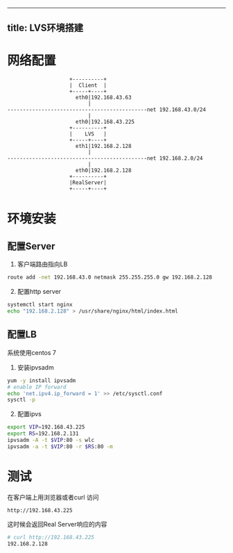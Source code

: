 
---
title: LVS环境搭建
---

# 网络配置
```            
                    +----------+
                    |  Client  |
                    +-----+----+
                      eth0|192.168.43.63
                          | 
---------------------------------------------net 192.168.43.0/24             
                          |
                      eth0|192.168.43.225
                    +----------+
                    |    LVS   |
                    +-----+----+
                      eth1|192.168.2.128
                          |
---------------------------------------------net 192.168.2.0/24
                          |
                      eth0|192.168.2.128
                    +----------+
                    |RealServer|
                    +-----+----+

```

# 环境安装

## 配置Server
1. 客户端路由指向LB
```bash
route add -net 192.168.43.0 netmask 255.255.255.0 gw 192.168.2.128
```

2. 配置http server
```bash
systemctl start nginx
echo "192.168.2.128" > /usr/share/nginx/html/index.html
```

## 配置LB
系统使用centos 7
1. 安装ipvsadm
```bash
yum -y install ipvsadm
# enable IP forward
echo 'net.ipv4.ip_forward = 1' >> /etc/sysctl.conf
sysctl -p
```

2. 配置ipvs
```bash
export VIP=192.168.43.225
export RS=192.168.2.131
ipvsadm -A -t $VIP:80 -s wlc 
ipvsadm -a -t $VIP:80 -r $RS:80 -m
```

# 测试
在客户端上用浏览器或者curl 访问
```
http://192.168.43.225
```
这时候会返回Real Server响应的内容
```bash
# curl http://192.168.43.225
192.168.2.128
```
